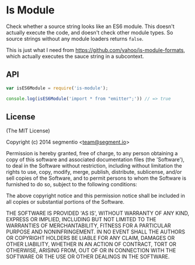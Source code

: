 # Is Module

Check whether a source string looks like an ES6 module. This doesn't actually execute the code, and doesn't check other
module types. So source strings without any module loaders returns `false`.

This is just what I need from https://github.com/yahoo/js-module-formats, which actually executes the sauce string in a
subcontext.

## API

```js
var isES6Module = require('is-module');

console.log(isES6Module('import * from "emitter";')) // => true
```

## License

(The MIT License)

Copyright (c) 2014 segmentio &lt;team@segment.io&gt;

Permission is hereby granted, free of charge, to any person obtaining a copy of this software and associated
documentation files (the
'Software'), to deal in the Software without restriction, including without limitation the rights to use, copy, modify,
merge, publish, distribute, sublicense, and/or sell copies of the Software, and to permit persons to whom the Software
is furnished to do so, subject to the following conditions:

The above copyright notice and this permission notice shall be included in all copies or substantial portions of the
Software.

THE SOFTWARE IS PROVIDED 'AS IS', WITHOUT WARRANTY OF ANY KIND, EXPRESS OR IMPLIED, INCLUDING BUT NOT LIMITED TO THE
WARRANTIES OF MERCHANTABILITY, FITNESS FOR A PARTICULAR PURPOSE AND NONINFRINGEMENT. IN NO EVENT SHALL THE AUTHORS OR
COPYRIGHT HOLDERS BE LIABLE FOR ANY CLAIM, DAMAGES OR OTHER LIABILITY, WHETHER IN AN ACTION OF CONTRACT, TORT OR
OTHERWISE, ARISING FROM, OUT OF OR IN CONNECTION WITH THE SOFTWARE OR THE USE OR OTHER DEALINGS IN THE SOFTWARE.
